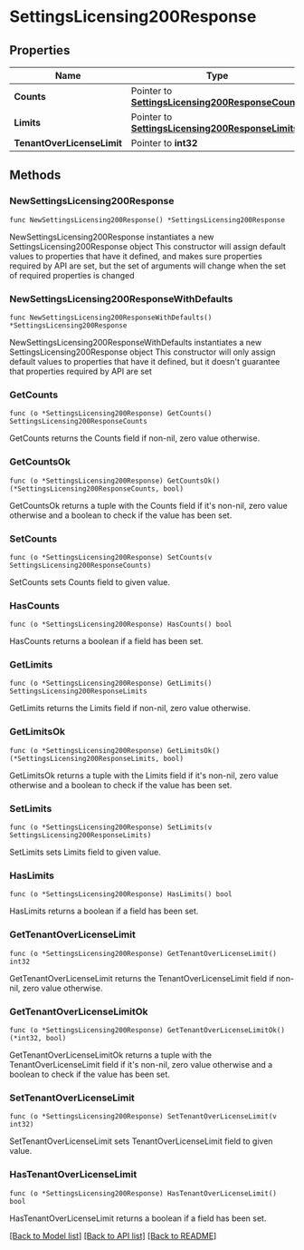 # SettingsLicensing200Response

## Properties

Name | Type | Description | Notes
------------ | ------------- | ------------- | -------------
**Counts** | Pointer to [**SettingsLicensing200ResponseCounts**](SettingsLicensing200ResponseCounts.md) |  | [optional] 
**Limits** | Pointer to [**SettingsLicensing200ResponseLimits**](SettingsLicensing200ResponseLimits.md) |  | [optional] 
**TenantOverLicenseLimit** | Pointer to **int32** |  | [optional] 

## Methods

### NewSettingsLicensing200Response

`func NewSettingsLicensing200Response() *SettingsLicensing200Response`

NewSettingsLicensing200Response instantiates a new SettingsLicensing200Response object
This constructor will assign default values to properties that have it defined,
and makes sure properties required by API are set, but the set of arguments
will change when the set of required properties is changed

### NewSettingsLicensing200ResponseWithDefaults

`func NewSettingsLicensing200ResponseWithDefaults() *SettingsLicensing200Response`

NewSettingsLicensing200ResponseWithDefaults instantiates a new SettingsLicensing200Response object
This constructor will only assign default values to properties that have it defined,
but it doesn't guarantee that properties required by API are set

### GetCounts

`func (o *SettingsLicensing200Response) GetCounts() SettingsLicensing200ResponseCounts`

GetCounts returns the Counts field if non-nil, zero value otherwise.

### GetCountsOk

`func (o *SettingsLicensing200Response) GetCountsOk() (*SettingsLicensing200ResponseCounts, bool)`

GetCountsOk returns a tuple with the Counts field if it's non-nil, zero value otherwise
and a boolean to check if the value has been set.

### SetCounts

`func (o *SettingsLicensing200Response) SetCounts(v SettingsLicensing200ResponseCounts)`

SetCounts sets Counts field to given value.

### HasCounts

`func (o *SettingsLicensing200Response) HasCounts() bool`

HasCounts returns a boolean if a field has been set.

### GetLimits

`func (o *SettingsLicensing200Response) GetLimits() SettingsLicensing200ResponseLimits`

GetLimits returns the Limits field if non-nil, zero value otherwise.

### GetLimitsOk

`func (o *SettingsLicensing200Response) GetLimitsOk() (*SettingsLicensing200ResponseLimits, bool)`

GetLimitsOk returns a tuple with the Limits field if it's non-nil, zero value otherwise
and a boolean to check if the value has been set.

### SetLimits

`func (o *SettingsLicensing200Response) SetLimits(v SettingsLicensing200ResponseLimits)`

SetLimits sets Limits field to given value.

### HasLimits

`func (o *SettingsLicensing200Response) HasLimits() bool`

HasLimits returns a boolean if a field has been set.

### GetTenantOverLicenseLimit

`func (o *SettingsLicensing200Response) GetTenantOverLicenseLimit() int32`

GetTenantOverLicenseLimit returns the TenantOverLicenseLimit field if non-nil, zero value otherwise.

### GetTenantOverLicenseLimitOk

`func (o *SettingsLicensing200Response) GetTenantOverLicenseLimitOk() (*int32, bool)`

GetTenantOverLicenseLimitOk returns a tuple with the TenantOverLicenseLimit field if it's non-nil, zero value otherwise
and a boolean to check if the value has been set.

### SetTenantOverLicenseLimit

`func (o *SettingsLicensing200Response) SetTenantOverLicenseLimit(v int32)`

SetTenantOverLicenseLimit sets TenantOverLicenseLimit field to given value.

### HasTenantOverLicenseLimit

`func (o *SettingsLicensing200Response) HasTenantOverLicenseLimit() bool`

HasTenantOverLicenseLimit returns a boolean if a field has been set.


[[Back to Model list]](../README.md#documentation-for-models) [[Back to API list]](../README.md#documentation-for-api-endpoints) [[Back to README]](../README.md)


